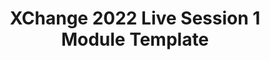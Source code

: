 ---
title: XChange 2022 Live Session 1 Module Template
redirect_to: https://docs.google.com/document/d/17CurHc2xkL9VSxc3yqsd1-H9EGoNjiBklIFlGEN0OfI/edit?usp=sharing
redirect_from: 
  - /XC22LS1ModuleTemplate
  - /xc22ls1moduletemplate
---